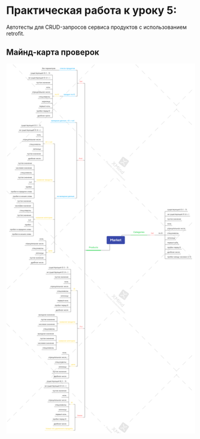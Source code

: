 # Практическая работа к уроку 5:

Автотесты для CRUD-запросов сервиса продуктов с использованием retrofit.

## Майнд-карта проверок
![xmind](src/resources/Market.png "Optional title")

